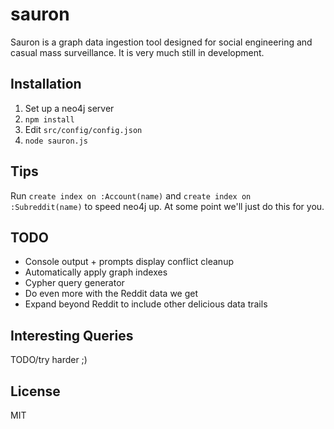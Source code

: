 # sauron

Sauron is a graph data ingestion tool designed for social engineering and casual mass surveillance. It is very much still in development.

## Installation

1. Set up a neo4j server
2. `npm install`
3. Edit `src/config/config.json`
4. `node sauron.js`

## Tips

Run `create index on :Account(name)` and `create index on :Subreddit(name)` to speed neo4j up. At some point we'll just do this for you.

## TODO

* Console output + prompts display conflict cleanup
* Automatically apply graph indexes
* Cypher query generator
* Do even more with the Reddit data we get
* Expand beyond Reddit to include other delicious data trails

## Interesting Queries

TODO/try harder ;)

## License

MIT